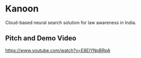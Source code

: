 # Kanoon 

Cloud-based neural search solution for law awareness in India.

## Pitch and Demo Video

https://www.youtube.com/watch?v=E8ElYNpBRpA
